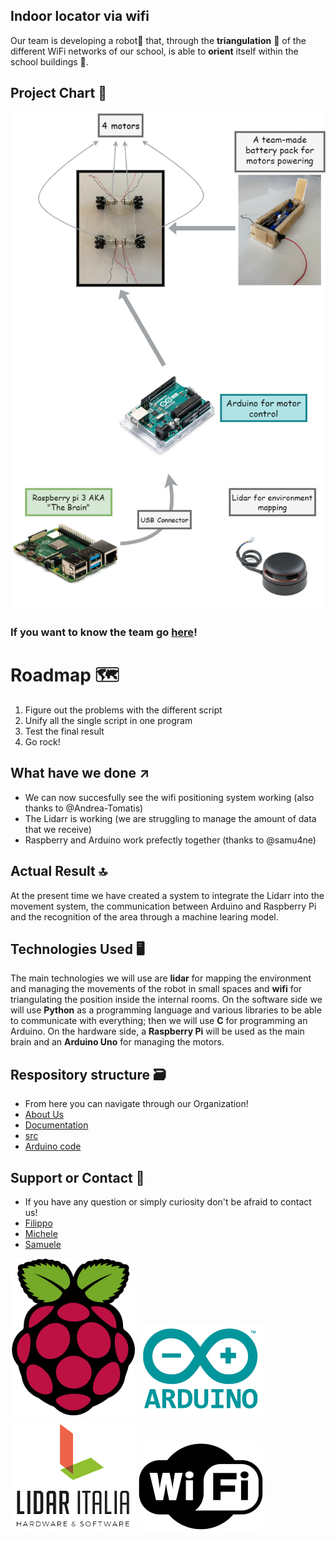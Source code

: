 ## Indoor locator via wifi

Our team is developing a robot🤖 that, through the **triangulation** 📐 of the different WiFi networks of our school, is able to **orient** itself within the school buildings 🏫. 

## Project Chart 🚀

![chart](/docs/assets/images/Cassis_group_diagram.png)

### If you want to know the team go [here](https://github.com/cassis-squad/about-us)!

# Roadmap 🗺️

 1. Figure out the problems with the different script
 2. Unify all the single script in one program
 3. Test the final result
 4. Go rock!

## What have we done ↗️

 - We can now succesfully see the wifi positioning system working (also thanks to @Andrea-Tomatis)
 - The Lidarr is working (we are struggling to manage the amount of data that we receive)
 - Raspberry and Arduino work prefectly together (thanks to @samu4ne)

## Actual Result 🔝

At the present time we have created a system to integrate the Lidarr into the movement system, the communication between Arduino and Raspberry Pi and the recognition of the area through a machine learing model.

## Technologies Used 🖥️

The main technologies we will use are **lidar** for mapping the environment and managing the movements of the robot in small spaces and **wifi** for triangulating the position inside the internal rooms.
On the software side we will use **Python** as a programming language and various libraries to be able to communicate with everything; then we will use **C** for programming an Arduino.
On the hardware side, a **Raspberry Pi** will be used as the main brain and an **Arduino Uno** for managing the motors. 


## Respository structure 🗃️
* From here you can navigate through our Organization!
* [About Us](https://github.com/cassis-squad/about-us)
* [Documentation](https://github.com/cassis-squad/doc)
* [src](https://github.com/cassis-squad/src)
* [Arduino code](https://github.com/cassis-squad/arduino)


## Support or Contact 📱
 - If you have any question or simply curiosity don't be afraid to contact us!
 - [Filippo](mailto:filippo.ferrando@itiscuneo.eu)
 - [Michele](mailto:michele.alladio@itiscuneo.eu)
 - [Samuele](mailto:samuele.forneris@itiscuneo.eu)

![raspberry](/docs/assets/images/Raspberry_Pi_Logo.png)
![arduino](/docs/assets/images/arduino_final.png)
![lidar](/docs/assets/images/lidar_final.png)
![wifi](/docs/assets/images/wifi_final.png)
